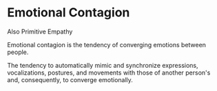 # Emotional Contagion

Also Primitive Empathy

Emotional contagion is the tendency of converging emotions between people.


The tendency to automatically mimic and synchronize expressions, vocalizations, postures, and movements with those of another person's and, consequently, to converge emotionally.